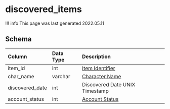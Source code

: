 # discovered_items

!!! info
	This page was last generated 2022.05.11

## Schema

| Column | Data Type | Description |
| :--- | :--- | :--- |
| item_id | int | [Item Identifier](../../schema/items/items.md) |
| char_name | varchar | [Character Name](../../schema/characters/character_data.md) |
| discovered_date | int | Discovered Date UNIX Timestamp |
| account_status | int | [Account Status](../../../../server/player/status-levels) |

